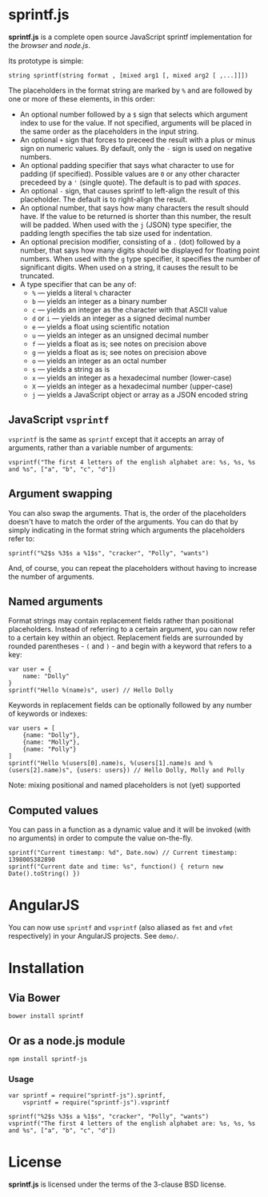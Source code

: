 # sprintf.js

**sprintf.js** is a complete open source JavaScript sprintf implementation for the _browser_ and _node.js_.

Its prototype is simple:

    string sprintf(string format , [mixed arg1 [, mixed arg2 [ ,...]]])

The placeholders in the format string are marked by `%` and are followed by one or more of these elements, in this order:

- An optional number followed by a `$` sign that selects which argument index to use for the value. If not specified, arguments will be placed in the same order as the placeholders in the input string.
- An optional `+` sign that forces to preceed the result with a plus or minus sign on numeric values. By default, only the `-` sign is used on negative numbers.
- An optional padding specifier that says what character to use for padding (if specified). Possible values are `0` or any other character precedeed by a `'` (single quote). The default is to pad with _spaces_.
- An optional `-` sign, that causes sprintf to left-align the result of this placeholder. The default is to right-align the result.
- An optional number, that says how many characters the result should have. If the value to be returned is shorter than this number, the result will be padded. When used with the `j` (JSON) type specifier, the padding length specifies the tab size used for indentation.
- An optional precision modifier, consisting of a `.` (dot) followed by a number, that says how many digits should be displayed for floating point numbers. When used with the `g` type specifier, it specifies the number of significant digits. When used on a string, it causes the result to be truncated.
- A type specifier that can be any of:
  - `%` — yields a literal `%` character
  - `b` — yields an integer as a binary number
  - `c` — yields an integer as the character with that ASCII value
  - `d` or `i` — yields an integer as a signed decimal number
  - `e` — yields a float using scientific notation
  - `u` — yields an integer as an unsigned decimal number
  - `f` — yields a float as is; see notes on precision above
  - `g` — yields a float as is; see notes on precision above
  - `o` — yields an integer as an octal number
  - `s` — yields a string as is
  - `x` — yields an integer as a hexadecimal number (lower-case)
  - `X` — yields an integer as a hexadecimal number (upper-case)
  - `j` — yields a JavaScript object or array as a JSON encoded string

## JavaScript `vsprintf`

`vsprintf` is the same as `sprintf` except that it accepts an array of arguments, rather than a variable number of arguments:

    vsprintf("The first 4 letters of the english alphabet are: %s, %s, %s and %s", ["a", "b", "c", "d"])

## Argument swapping

You can also swap the arguments. That is, the order of the placeholders doesn't have to match the order of the arguments. You can do that by simply indicating in the format string which arguments the placeholders refer to:

    sprintf("%2$s %3$s a %1$s", "cracker", "Polly", "wants")

And, of course, you can repeat the placeholders without having to increase the number of arguments.

## Named arguments

Format strings may contain replacement fields rather than positional placeholders. Instead of referring to a certain argument, you can now refer to a certain key within an object. Replacement fields are surrounded by rounded parentheses - `(` and `)` - and begin with a keyword that refers to a key:

    var user = {
        name: "Dolly"
    }
    sprintf("Hello %(name)s", user) // Hello Dolly

Keywords in replacement fields can be optionally followed by any number of keywords or indexes:

    var users = [
        {name: "Dolly"},
        {name: "Molly"},
        {name: "Polly"}
    ]
    sprintf("Hello %(users[0].name)s, %(users[1].name)s and %(users[2].name)s", {users: users}) // Hello Dolly, Molly and Polly

Note: mixing positional and named placeholders is not (yet) supported

## Computed values

You can pass in a function as a dynamic value and it will be invoked (with no arguments) in order to compute the value on-the-fly.

    sprintf("Current timestamp: %d", Date.now) // Current timestamp: 1398005382890
    sprintf("Current date and time: %s", function() { return new Date().toString() })

# AngularJS

You can now use `sprintf` and `vsprintf` (also aliased as `fmt` and `vfmt` respectively) in your AngularJS projects. See `demo/`.

# Installation

## Via Bower

    bower install sprintf

## Or as a node.js module

    npm install sprintf-js

### Usage

    var sprintf = require("sprintf-js").sprintf,
        vsprintf = require("sprintf-js").vsprintf

    sprintf("%2$s %3$s a %1$s", "cracker", "Polly", "wants")
    vsprintf("The first 4 letters of the english alphabet are: %s, %s, %s and %s", ["a", "b", "c", "d"])

# License

**sprintf.js** is licensed under the terms of the 3-clause BSD license.
